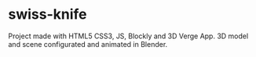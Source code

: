 # swiss-knife
Project made with HTML5 CSS3, JS, Blockly and 3D Verge App. 3D model and scene configurated and animated in Blender. 
